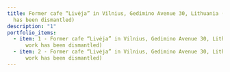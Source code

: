 ```yaml
---
title: Former cafe “Livėja” in Vilnius, Gedimino Avenue 30, Lithuania (the work
  has been dismantled)
description: "1"
portfolio_items:
  - item: 1 - Former cafe “Livėja” in Vilnius, Gedimino Avenue 30, Lithuania (the
      work has been dismantled)
  - item: 2 - Former cafe “Livėja” in Vilnius, Gedimino Avenue 30, Lithuania (the
      work has been dismantled)
---
```

